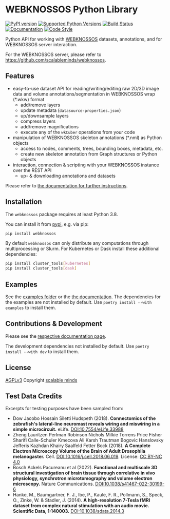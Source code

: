# WEBKNOSSOS Python Library
[![PyPI version](https://img.shields.io/pypi/v/webknossos)](https://pypi.python.org/pypi/webknossos)
[![Supported Python Versions](https://img.shields.io/pypi/pyversions/webknossos.svg)](https://pypi.python.org/pypi/webknossos)
[![Build Status](https://img.shields.io/github/actions/workflow/status/scalableminds/webknossos-libs/.github/workflows/ci.yml?branch=master)](https://github.com/scalableminds/webknossos-libs/actions?query=workflow%3A%22CI%22)
[![Documentation](https://img.shields.io/badge/docs-passing-brightgreen.svg)](https://docs.webknossos.org/webknossos-py)
[![Code Style](https://img.shields.io/endpoint?url=https://raw.githubusercontent.com/astral-sh/ruff/main/assets/badge/v2.json)](https://docs.astral.sh/ruff/)

Python API for working with [WEBKNOSSOS](https://webknossos.org) datasets, annotations, and for WEBKNOSSOS server interaction.

For the WEBKNOSSOS server, please refer to https://github.com/scalableminds/webknossos.

## Features

- easy-to-use dataset API for reading/writing/editing raw 2D/3D image data and volume annotations/segmentation in WEBKNOSSOS wrap (*.wkw) format
    - add/remove layers
    - update metadata (`datasource-properties.json`) 
    - up/downsample layers
    - compress layers 
    - add/remove magnifications
    - execute any of the `wkCuber` operations from your code
- manipulation of WEBKNOSSOS skeleton annotations (*.nml) as Python objects
    - access to nodes, comments, trees, bounding boxes, metadata, etc.
    - create new skeleton annotation from Graph structures or Python objects
- interaction, connection & scripting with your WEBKNOSSOS instance over the REST API
    - up- & downloading annotations and datasets

Please refer to [the documentation for further instructions](https://docs.webknossos.org/webknossos-py).

## Installation
The `webknossos` package requires at least Python 3.8.

You can install it from [pypi](https://pypi.org/project/webknossos/), e.g. via pip:

```bash
pip install webknossos
```

By default `webknossos` can only distribute any computations through multiprocessing or Slurm. For Kubernetes or Dask install these additional dependencies:

```bash
pip install cluster_tools[kubernetes]
pip install cluster_tools[dask]
```

## Examples
See the [examples folder](examples) or the [the documentation](https://docs.webknossos.org/webknossos-py).
The dependencies for the examples are not installed by default. Use `poetry install --with examples` to install them.

## Contributions & Development
Please see the [respective documentation page](https://docs.webknossos.org/webknossos-py/development.html).

The development dependencies not installed by default. Use `poetry install --with dev` to install them.

## License
[AGPLv3](https://www.gnu.org/licenses/agpl-3.0.html)
Copyright [scalable minds](https://scalableminds.com)

## Test Data Credits
Excerpts for testing purposes have been sampled from:

* Dow Jacobo Hossain Siletti Hudspeth (2018). **Connectomics of the zebrafish's lateral-line neuromast reveals wiring and miswiring in a simple microcircuit.** eLife. [DOI:10.7554/eLife.33988](https://elifesciences.org/articles/33988)
* Zheng Lauritzen Perlman Robinson Nichols Milkie Torrens Price Fisher Sharifi Calle-Schuler Kmecova Ali Karsh Trautman Bogovic Hanslovsky Jefferis Kazhdan Khairy Saalfeld Fetter Bock (2018). **A Complete Electron Microscopy Volume of the Brain of Adult Drosophila melanogaster.** Cell. [DOI:10.1016/j.cell.2018.06.019](https://www.cell.com/cell/fulltext/S0092-8674(18)30787-6). License: [CC BY-NC 4.0](https://creativecommons.org/licenses/by-nc/4.0/)
* Bosch Ackels Pacureanu et al (2022). **Functional and multiscale 3D structural investigation of brain tissue through correlative in vivo physiology, synchrotron microtomography and volume electron microscopy.** Nature Communications. [DOI:10.1038/s41467-022-30199-6](https://www.nature.com/articles/s41467-022-30199-6)
* Hanke, M., Baumgartner, F. J., Ibe, P., Kaule, F. R., Pollmann, S., Speck, O., Zinke, W. & Stadler, J. (2014). **A high-resolution 7-Tesla fMRI dataset from complex natural stimulation with an audio movie. Scientific Data, 1:140003.** [DOI:10.1038/sdata.2014.3](http://www.nature.com/articles/sdata20143)